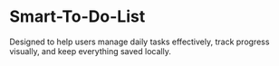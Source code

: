 # Smart-To-Do-List
Designed to help users manage daily tasks effectively, track progress visually, and keep everything saved locally.
